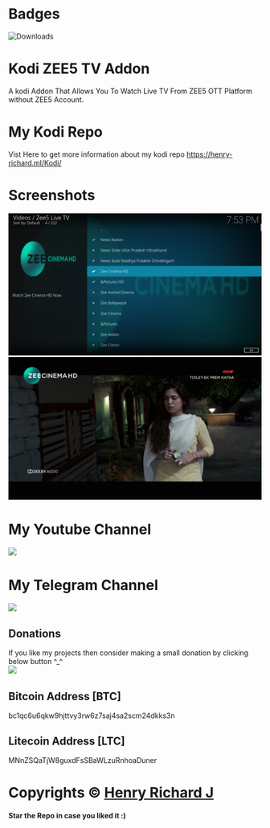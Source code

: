 # Badges
![Downloads](https://img.shields.io/github/downloads/henry-richard7/Kodi-ZEE5-TV-Addon/total.svg?style=for-the-badge&logo=github)

# Kodi ZEE5 TV Addon
 A kodi Addon That Allows You To Watch Live TV From ZEE5 OTT Platform without ZEE5 Account.

# My Kodi Repo
Vist Here to get more information about my kodi repo https://henry-richard.ml/Kodi/

# Screenshots
![Screenshot (10)](https://github.com/henry-richard7/Kodi-ZEE5-TV-Addon/raw/main/Screenshots/ZEE5%201.png)
![Screenshot (11)](https://github.com/henry-richard7/Kodi-ZEE5-TV-Addon/raw/main/Screenshots/ZEE5%202.png)

# My Youtube Channel
[![](https://img.shields.io/badge/Subscribe-red?style=for-the-badge&logo=YouTube)](https://www.youtube.com/channel/UCVGasc5jr45eZUpZNHvbtWQ)


# My Telegram Channel
[![](https://img.shields.io/badge/Telegram-Join%20Now-blue?style=for-the-badge&logo=Telegram)](https://t.me/cracked4free)

## Donations
If you like my projects then consider making a small donation by clicking below button ^_^
<br/>
[![](https://img.shields.io/badge/Donate-Paypal-blue?style=for-the-badge&logo=paypal)](https://www.paypal.com/paypalme/henryrics)

## Bitcoin Address [BTC]
bc1qc6u6qkw9hjttvy3rw6z7saj4sa2scm24dkks3n

## Litecoin Address [LTC]
MNnZSQaTjW8guxdFsSBaWLzuRnhoaDuner

# Copyrights © [Henry Richard J](https://github.com/henry-richard7)
#### Star the Repo in case you liked it :)

